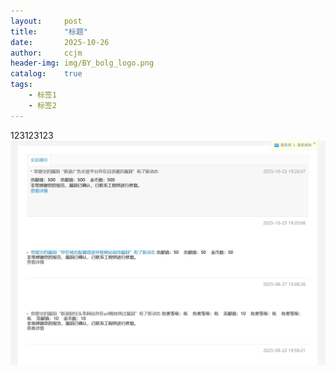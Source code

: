 ```yaml
---
layout:     post
title:      "标题"
date:       2025-10-26
author:     ccjm
header-img: img/BY_bolg_logo.png
catalog:    true
tags:
    - 标签1
    - 标签2
---
```


123123123![屏幕截图 2025-10-25 211708](..\img\123.png)
